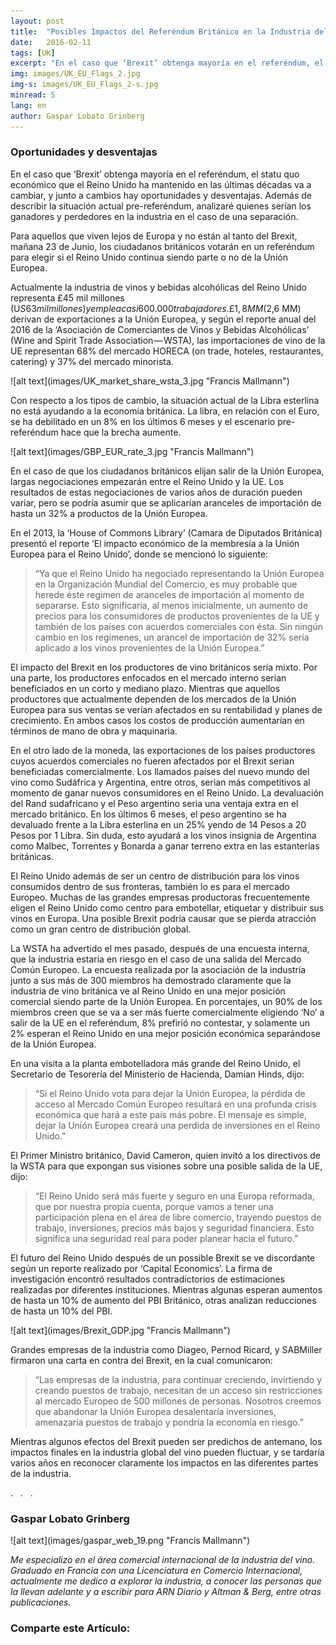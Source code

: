 ```yaml
---
layout: post
title:  "Posibles Impactos del Referéndum Británico en la Industria del Vino"
date:   2016-02-11
tags: [UK]
excerpt: "En el caso que ‘Brexit’ obtenga mayoría en el referéndum, el statu quo económico que el Reino Unido ha mantenido en las últimas décadas va a cambiar, y junto a cambios hay oportunidades y desventajas. Además de describir la situación actual pre-referéndum, analizaré quienes serían los ganadores y perdedores en la industria en el caso de una separación." 
img: images/UK_EU_Flags_2.jpg
img-s: images/UK_EU_Flags_2-s.jpg
minread: 5
lang: en
author: Gaspar Lobato Grinberg
---
```



### Oportunidades y desventajas

<span class="dropcap">E</span>n el caso que ‘Brexit’ obtenga mayoría en el referéndum, el statu quo económico que el Reino Unido ha mantenido en las últimas décadas va a cambiar, y junto a cambios hay oportunidades y desventajas. Además de describir la situación actual pre-referéndum, analizaré quienes serían los ganadores y perdedores en la industria en el caso de una separación.

Para aquellos que viven lejos de Europa y no están al tanto del Brexit, mañana 23 de Junio, los ciudadanos británicos votarán en un referéndum para elegir si el Reino Unido continua siendo parte o no de la Unión Europea.

Actualmente la industria de vinos y bebidas alcohólicas del Reino Unido representa £45 mil millones (U$S 63 mil millones) y emplea casi 600.000 trabajadores. £1,8 MM ($2,6 MM) derivan de exportaciones a la Unión Europea, y según el reporte anual del 2016 de la ‘Asociación de Comerciantes de Vinos y Bebidas Alcohólicas’ (Wine and Spirit Trade Association — WSTA), las importaciones de vino de la UE representan 68% del mercado HORECA (on trade, hoteles, restaurantes, catering) y 37% del mercado minorista.

<span class="imgcenterwide"> 
![alt text](images/UK_market_share_wsta_3.jpg "Francis Mallmann") 
</span>

Con respecto a los tipos de cambio, la situación actual de la Libra esterlina no está ayudando a la economía británica. La libra, en relación con el Euro, se ha debilitado en un 8% en los últimos 6 meses y el escenario pre-referéndum hace que la brecha aumente.

<span class="imgcenterwide"> 
![alt text](images/GBP_EUR_rate_3.jpg "Francis Mallmann") 
</span>

En el caso de que los ciudadanos británicos elijan salir de la Unión Europea, largas negociaciones empezarán entre el Reino Unido y la UE. Los resultados de estas negociaciones de varios años de duración pueden variar, pero se podría asumir que se aplicarían aranceles de importación de hasta un 32% a productos de la Unión Europea.

En el 2013, la ‘House of Commons Library’ (Camara de Diputados Británica) presentó el reporte ‘El impacto económico de la membresía a la Unión Europea para el Reino Unido’, donde se mencionó lo siguiente:

>“Ya que el Reino Unido ha negociado representando la Unión Europea en la Organización Mundial del Comercio, es muy probable que herede éste regimen de aranceles de importación al momento de separarse. Esto significaría, al menos inicialmente, un aumento de precios para los consumidores de productos provenientes de la UE y también de los países con acuerdos comerciales con ésta. Sin ningún cambio en los regímenes, un arancel de importación de 32% sería aplicado a los vinos provenientes de la Unión Europea.”

El impacto del Brexit en los productores de vino británicos sería mixto. Por una parte, los productores enfocados en el mercado interno serian beneficiados en un corto y mediano plazo. Mientras que aquellos productores que actualmente dependen de los mercados de la Unión Europea para sus ventas se verían afectados en su rentabilidad y planes de crecimiento. En ambos casos los costos de producción aumentarían en términos de mano de obra y maquinaria.

En el otro lado de la moneda, las exportaciones de los países productores cuyos acuerdos comerciales no fueren afectados por el Brexit serian beneficiadas comercialmente. Los llamados países del nuevo mundo del vino como Sudáfrica y Argentina, entre otros, serian más competitivos al momento de ganar nuevos consumidores en el Reino Unido. La devaluación del Rand sudafricano y el Peso argentino seria una ventaja extra en el mercado británico. En los últimos 6 meses, el peso argentino se ha devaluado frente a la Libra esterlina en un 25% yendo de 14 Pesos a 20 Pesos por 1 Libra. Sin duda, esto ayudará a los vinos insignia de Argentina como Malbec, Torrentes y Bonarda a ganar terreno extra en las estanterías británicas.

El Reino Unido además de ser un centro de distribución para los vinos consumidos dentro de sus fronteras, también lo es para el mercado Europeo. Muchas de las grandes empresas productoras frecuentemente eligen el Reino Unido como centro para embotellar, etiquetar y distribuir sus vinos en Europa. Una posible Brexit podría causar que se pierda atracción como un gran centro de distribución global.

La WSTA ha advertido el mes pasado, después de una encuesta interna, que la industria estaría en riesgo en el caso de una salida del Mercado Común Europeo. La encuesta realizada por la asociación de la industria junto a sus más de 300 miembros ha demostrado claramente que la industria de vino británica ve al Reino Unido en una mejor posición comercial siendo parte de la Unión Europea. En porcentajes, un 90% de los miembros creen que se va a ser más fuerte comercialmente eligiendo ‘No’ a salir de la UE en el referéndum, 8% prefirió no contestar, y solamente un 2% esperan el Reino Unido en una mejor posición económica separándose de la Unión Europea.

En una visita a la planta embotelladora más grande del Reino Unido, el Secretario de Tesorería del Ministerio de Hacienda, Damian Hinds, dijo:

>“Si el Reino Unido vota para dejar la Unión Europea, la pérdida de acceso al Mercado Común Europeo resultará en una profunda crisis económica que hará a este país más pobre. El mensaje es simple, dejar la Unión Europea creará una perdida de inversiones en el Reino Unido.”

El Primer Ministro británico, David Cameron, quien invitó a los directivos de la WSTA para que expongan sus visiones sobre una posible salida de la UE, dijo:

>“El Reino Unido será más fuerte y seguro en una Europa reformada, que por nuestra propia cuenta, porque vamos a tener una participación plena en el área de libre comercio, trayendo puestos de trabajo, inversiones, precios más bajos y seguridad financiera. Esto significa una seguridad real para poder planear hacia el futuro.”

El futuro del Reino Unido después de un possible Brexit se ve discordante según un reporte realizado por ‘Capital Economics’. La firma de investigación encontró resultados contradictorios de estimaciones realizadas por diferentes instituciones. Mientras algunas esperan aumentos de hasta un 10% de aumento del PBI Británico, otras analizan reducciones de hasta un 10% del PBI.

<span class="imgcenterwide"> 
![alt text](images/Brexit_GDP.jpg "Francis Mallmann") 
</span>

Grandes empresas de la industria como Diageo, Pernod Ricard, y SABMiller firmaron una carta en contra del Brexit, en la cual comunicaron:

>“Las empresas de la industria, para continuar creciendo, invirtiendo y creando puestos de trabajo, necesitan de un acceso sin restricciones al mercado Europeo de 500 millones de personas. Nosotros creemos que abandonar la Unión Europea desalentaría inversiones, amenazaría puestos de trabajo y pondría la economía en riesgo.”

Mientras algunos efectos del Brexit pueden ser predichos de antemano, los impactos finales en la industria global del vino pueden fluctuar, y se tardaría varios años en reconocer claramente los impactos en las diferentes partes de la industria.

<div class="divider">.&nbsp;&nbsp;&nbsp;.&nbsp;&nbsp;&nbsp;.</div>

### Gaspar Lobato Grinberg

<span class="imgpp"> 
![alt text](images/gaspar_web_19.png "Francis Mallmann") 
</span>

*Me especializo en el área comercial internacional de la industria del vino. Graduado en Francia con una Licenciatura en Comercio Internacional, actualmente me dedico a explorar la industria, a conocer las personas que la llevan adelante y a escribir para ARN Diario y Altman & Berg, entre otras publicaciones.*

<h3>Comparte este Artículo:</h3>
<div class="addthis_inline_share_toolbox"></div>
<br>



